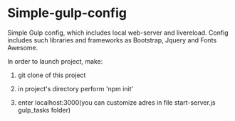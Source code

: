 # Simple-gulp-config

Simple Gulp config, which includes local web-server and livereload.
Config includes such libraries and frameworks as Bootstrap, Jquery and Fonts Awesome.

In order to launch project, make:

1. git clone of this project

2. in project's directory perform 'npm init'

3. enter localhost:3000(you can customize adres in file start-server.js gulp_tasks folder)
